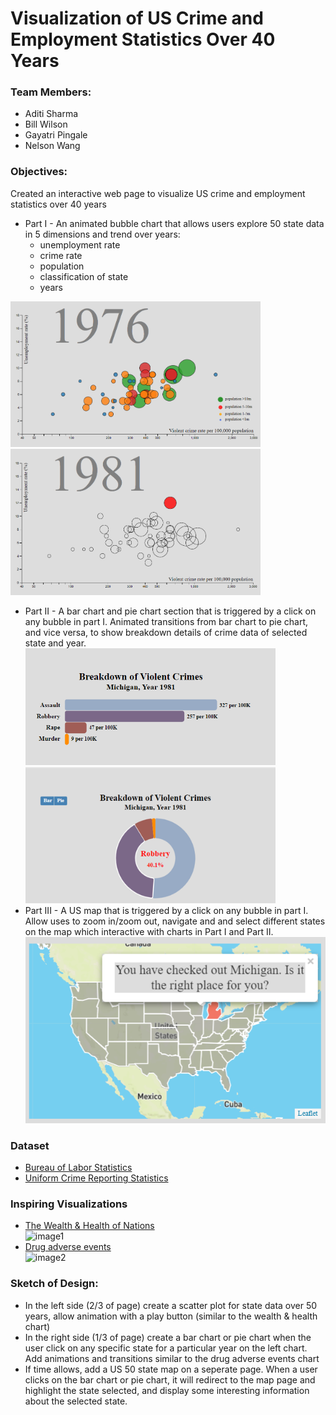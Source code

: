# Visualization of US Crime and Employment Statistics Over 40 Years

### Team Members:
+ Aditi Sharma
+ Bill Wilson
+ Gayatri Pingale
+ Nelson Wang


### Objectives:  
Created an interactive web page to visualize US crime and employment statistics over 40 years
+ Part I - An animated bubble chart that allows users explore 50 state data in 5 dimensions and trend over years:
    + unemployment rate
    + crime rate
    + population
    + classification of state
    + years  
    
<img src="images/bubble_chart_1.PNG" width="400"> <img src="images/bubble_chart_2.PNG" width="400">  
      
+ Part II - A bar chart and pie chart section that is triggered by a click on any bubble in part I.  Animated transitions from bar chart to pie chart, and vice versa, to show breakdown details of crime data of selected state and year.  
<img src="images/bar_chart.PNG" width="400"> <img src="images/pie_chart.PNG" width="400">  
+ Part III - A US map that is triggered by a click on any bubble in part I.  Allow uses to zoom in/zoom out, navigate and and select different states on the map which interactive with charts in Part I and Part II.  
![image1](images/map.PNG)

### Dataset

+ [Bureau of Labor Statistics](https://www.bls.gov/lau/rdscnp16.htm)
+ [Uniform Crime Reporting Statistics](https://www.bjs.gov/ucrdata/Search/Crime/State/StatebyState.cfm?NoVariables=Y&CFID=247193930&CFTOKEN=b6105fea0ed761eb-FDFE448E-D159-1EA8-A5EFE168BA588D99)

### Inspiring Visualizations

+ [The Wealth & Health of Nations](https://bost.ocks.org/mike/nations/)  
![image1](images/Wealth_and_health_of_nations.PNG)
+ [Drug adverse events](https://openfda-visualization.firebaseapp.com/#/)  
![image2](images/Drug_adverse_events.PNG)

### Sketch of Design:

+ In the left side (2/3 of page) create a scatter plot for state data over 50 years, allow animation with a play button (similar to the wealth & health chart)
+ In the right side (1/3 of page) create a bar chart or pie chart when the user click on any specific state for a particular year on the left chart.  Add animations and transitions similar to the drug adverse events chart
+ If time allows, add a US 50 state map on a seperate page.  When a user clicks on the bar chart or pie chart, it will redirect to the map page and highlight the state selected, and display some interesting information about the selected state.
